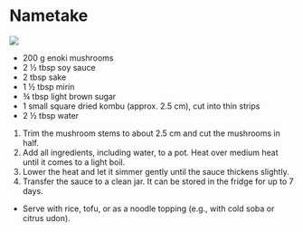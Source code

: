 # Nametake

![](https://external-content.duckduckgo.com/iu/?u=https%3A%2F%2Fwww.sirogohan.com%2F_files%2Frecipe%2Fimages%2Fnametake%2Fnametakeyoko2.JPG&f=1&nofb=1&ipt=91bbff91ae8372c9a5152d21b8e8cdf1de28a31b7f221b1b88134e5c59af16b7&ipo=images)

- 200 g enoki mushrooms
- 2 ½ tbsp soy sauce
- 2 tbsp sake
- 1 ½ tbsp mirin
- ¾ tbsp light brown sugar
- 1 small square dried kombu (approx. 2.5 cm), cut into thin strips
- 2 ½ tbsp water

1. Trim the mushroom stems to about 2.5 cm and cut the mushrooms in half.
2. Add all ingredients, including water, to a pot. Heat over medium heat until it comes to a light boil.
3. Lower the heat and let it simmer gently until the sauce thickens slightly.
4. Transfer the sauce to a clean jar. It can be stored in the fridge for up to 7 days.

- Serve with rice, tofu, or as a noodle topping (e.g., with cold soba or citrus udon).
